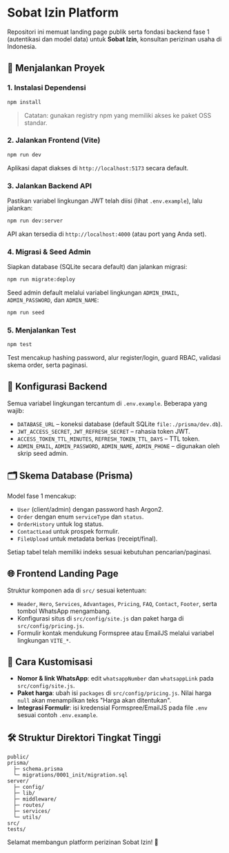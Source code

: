 # Sobat Izin Platform

Repositori ini memuat landing page publik serta fondasi backend fase 1 (autentikasi dan model data)
untuk **Sobat Izin**, konsultan perizinan usaha di Indonesia.

## 🚀 Menjalankan Proyek

### 1. Instalasi Dependensi
```bash
npm install
```

> Catatan: gunakan registry npm yang memiliki akses ke paket OSS standar.

### 2. Jalankan Frontend (Vite)
```bash
npm run dev
```
Aplikasi dapat diakses di `http://localhost:5173` secara default.

### 3. Jalankan Backend API
Pastikan variabel lingkungan JWT telah diisi (lihat `.env.example`), lalu jalankan:
```bash
npm run dev:server
```
API akan tersedia di `http://localhost:4000` (atau port yang Anda set).

### 4. Migrasi & Seed Admin
Siapkan database (SQLite secara default) dan jalankan migrasi:
```bash
npm run migrate:deploy
```

Seed admin default melalui variabel lingkungan `ADMIN_EMAIL`, `ADMIN_PASSWORD`, dan `ADMIN_NAME`:
```bash
npm run seed
```

### 5. Menjalankan Test
```bash
npm test
```
Test mencakup hashing password, alur register/login, guard RBAC, validasi skema order, serta paginasi.

## 🔐 Konfigurasi Backend
Semua variabel lingkungan tercantum di `.env.example`. Beberapa yang wajib:
- `DATABASE_URL` – koneksi database (default SQLite `file:./prisma/dev.db`).
- `JWT_ACCESS_SECRET`, `JWT_REFRESH_SECRET` – rahasia token JWT.
- `ACCESS_TOKEN_TTL_MINUTES`, `REFRESH_TOKEN_TTL_DAYS` – TTL token.
- `ADMIN_EMAIL`, `ADMIN_PASSWORD`, `ADMIN_NAME`, `ADMIN_PHONE` – digunakan oleh skrip seed admin.

## 🗂️ Skema Database (Prisma)
Model fase 1 mencakup:
- `User` (client/admin) dengan password hash Argon2.
- `Order` dengan enum `serviceType` dan `status`.
- `OrderHistory` untuk log status.
- `ContactLead` untuk prospek formulir.
- `FileUpload` untuk metadata berkas (receipt/final).

Setiap tabel telah memiliki indeks sesuai kebutuhan pencarian/paginasi.

## 🌐 Frontend Landing Page
Struktur komponen ada di `src/` sesuai ketentuan:
- `Header`, `Hero`, `Services`, `Advantages`, `Pricing`, `FAQ`, `Contact`, `Footer`, serta tombol WhatsApp mengambang.
- Konfigurasi situs di `src/config/site.js` dan paket harga di `src/config/pricing.js`.
- Formulir kontak mendukung Formspree atau EmailJS melalui variabel lingkungan `VITE_*`.

## 🧭 Cara Kustomisasi
- **Nomor & link WhatsApp**: edit `whatsappNumber` dan `whatsappLink` pada `src/config/site.js`.
- **Paket harga**: ubah isi `packages` di `src/config/pricing.js`. Nilai harga `null` akan menampilkan teks "Harga akan ditentukan".
- **Integrasi Formulir**: isi kredensial Formspree/EmailJS pada file `.env` sesuai contoh `.env.example`.

## 🛠️ Struktur Direktori Tingkat Tinggi
```
public/
prisma/
  ├─ schema.prisma
  └─ migrations/0001_init/migration.sql
server/
  ├─ config/
  ├─ lib/
  ├─ middleware/
  ├─ routes/
  ├─ services/
  └─ utils/
src/
tests/
```

Selamat membangun platform perizinan Sobat Izin! 💼

